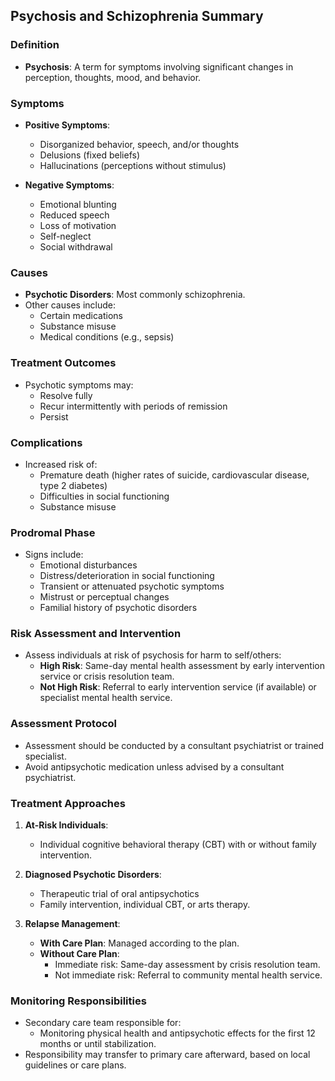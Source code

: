 ## Psychosis and Schizophrenia Summary

### Definition
- **Psychosis**: A term for symptoms involving significant changes in perception, thoughts, mood, and behavior.

### Symptoms
- **Positive Symptoms**:
  - Disorganized behavior, speech, and/or thoughts
  - Delusions (fixed beliefs)
  - Hallucinations (perceptions without stimulus)

- **Negative Symptoms**:
  - Emotional blunting
  - Reduced speech
  - Loss of motivation
  - Self-neglect
  - Social withdrawal

### Causes
- **Psychotic Disorders**: Most commonly schizophrenia.
- Other causes include:
  - Certain medications
  - Substance misuse
  - Medical conditions (e.g., sepsis)

### Treatment Outcomes
- Psychotic symptoms may:
  - Resolve fully
  - Recur intermittently with periods of remission
  - Persist

### Complications
- Increased risk of:
  - Premature death (higher rates of suicide, cardiovascular disease, type 2 diabetes)
  - Difficulties in social functioning
  - Substance misuse

### Prodromal Phase
- Signs include:
  - Emotional disturbances
  - Distress/deterioration in social functioning
  - Transient or attenuated psychotic symptoms
  - Mistrust or perceptual changes
  - Familial history of psychotic disorders

### Risk Assessment and Intervention
- Assess individuals at risk of psychosis for harm to self/others:
  - **High Risk**: Same-day mental health assessment by early intervention service or crisis resolution team.
  - **Not High Risk**: Referral to early intervention service (if available) or specialist mental health service.

### Assessment Protocol
- Assessment should be conducted by a consultant psychiatrist or trained specialist.
- Avoid antipsychotic medication unless advised by a consultant psychiatrist.

### Treatment Approaches
1. **At-Risk Individuals**:
   - Individual cognitive behavioral therapy (CBT) with or without family intervention.
  
2. **Diagnosed Psychotic Disorders**:
   - Therapeutic trial of oral antipsychotics
   - Family intervention, individual CBT, or arts therapy.

3. **Relapse Management**:
   - **With Care Plan**: Managed according to the plan.
   - **Without Care Plan**:
     - Immediate risk: Same-day assessment by crisis resolution team.
     - Not immediate risk: Referral to community mental health service.

### Monitoring Responsibilities
- Secondary care team responsible for:
  - Monitoring physical health and antipsychotic effects for the first 12 months or until stabilization.
- Responsibility may transfer to primary care afterward, based on local guidelines or care plans.